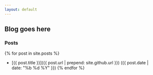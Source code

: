 ```yaml
---
layout: default
---
```

## Blog goes here

### Posts
{% for post in site.posts %}
- [{{ post.title }}]({{ post.url | prepend: site.github.url }}) ({{ post.date | date: "%b %d %Y" }})
{% endfor %}




